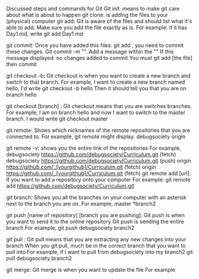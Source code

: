 Discussed steps and commands for Git
Git init: 
		means to make git care about what is about to happen
git clone: 
		is adding the files to your (physical) computer
git add: 
		Git is aware of the files and should list what it's able to add.
		Make sure you add the file exactly as is.
		For example: if it has Day1.md, write git add Day1.md

git commit: 
			Once you have added this files: git add , you need to commit these changes.
			Git commit -m "". Add a message within the ""
			If this message displayed: no changes added to commit
			You must git add [the file] then commit 

git checkout -b:
			Git checkout is when you want to create a new branch and switch to that branch.
			For example, I want to create a new branch named hello, I'd write git checkout -b hello
			Then it should tell you that you are on branch hello

git checkout [branch] : 
						Git checkout means that you are switches branches. 
						For example, I am on branch hello and now I want to switch to the master branch.
						I would write git checkout master

git remote:
			Shows which nicknames of the remote repositories that you are connected to.
			For example, git remote might display: debugsociety
													origin

git remote -v:
				shows you the entire link of the repositories 
				For example,   
						debugsociety   https://github.com/debugsociety/Curriculum.git (fetch)
						debugsociety   https://github.com/debugsociety/Curriculum.git (push)
						origin    https://github.com/..[yourgithub]/Curriculum.git (fetch)
						origin    https://github.com/..[yourgithub]/Curriculum.git (fetch)
git remote add [url]:
				If you want to add a repository onto your computer
				For example:
						git remote add https://github.com/debugsociety/Curriculum.git

git branch:
			Shows you all the branches on your computer with an asterisk next to the branch you are on.
			For example,
				 master
				*branch2

git push [name of repository] [branch you are pushing]:
												 Git push is when you want to send it to the online repository 
												 Git push is sending the entire branch 
												 For example,
												 			git push debugsociety branch2 

git pull : 
			Git pull means that you are extracting any new changes into your branch
			When you git pull, much be in the correct branch that you want to pull into
			For example, if I want to pull from debugsociety into my branch2
			git pull debugsociety branch2

git merge:
		 Git merge is when you want to update the file
		 For example




